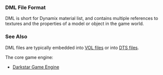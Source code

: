 ### DML File Format

DML is short for Dynamix material list, and contains multiple references to textures and the properties of a model or
object in the game world.

### See Also

DML files are typically embedded into [VOL files](/siege-modules/foundation/siege-resource/src/VOL.md) or into [DTS files](/siege-modules/foundation/siege-content/src/dts/DTS.md).

The core game engine:

* [Darkstar Game Engine](/siege-modules/extension/siege-extension-3space/src/darkstar.md)